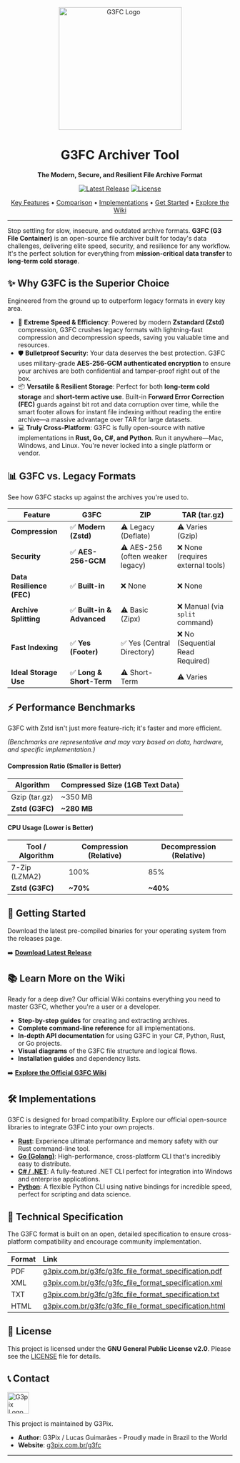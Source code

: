 <p align="center">
  <img src="https://g3pix.com.br/g3fc/g3fc.jpeg" alt="G3FC Logo" width="275"/>
</p>

<h1 align="center">G3FC Archiver Tool</h1>

<p align="center">
  <strong>The Modern, Secure, and Resilient File Archive Format</strong>
</p>

<p align="center">
    <a href="https://github.com/guimaraeslucas/g3fc/releases"><img src="https://img.shields.io/github/v/release/guimaraeslucas/g3fc?style=for-the-badge&label=Latest%20Release" alt="Latest Release"></a>
    <a href="https://github.com/guimaraeslucas/g3fc/blob/main/LICENSE"><img src="https://img.shields.io/github/license/guimaraeslucas/g3fc?style=for-the-badge&label=License" alt="License"></a>
</p>

<p align="center">
  <a href="#-why-g3fc-is-the-superior-choice">Key Features</a> •
  <a href="#-g3fc-vs-legacy-formats">Comparison</a> •
  <a href="#-implementations">Implementations</a> •
  <a href="#-getting-started">Get Started</a> •
  <a href="https://github.com/guimaraeslucas/g3fc/wiki">Explore the Wiki</a>
</p>

---

Stop settling for slow, insecure, and outdated archive formats. **G3FC (G3 File Container)** is an open-source file archiver built for today's data challenges, delivering elite speed, security, and resilience for any workflow. It's the perfect solution for everything from **mission-critical data transfer** to **long-term cold storage**.

## ✨ Why G3FC is the Superior Choice

Engineered from the ground up to outperform legacy formats in every key area.

* 🚀 **Extreme Speed & Efficiency**: Powered by modern **Zstandard (Zstd)** compression, G3FC crushes legacy formats with lightning-fast compression and decompression speeds, saving you valuable time and resources.
* 🛡️ **Bulletproof Security**: Your data deserves the best protection. G3FC uses military-grade **AES-256-GCM authenticated encryption** to ensure your archives are both confidential and tamper-proof right out of the box.
* 📦 **Versatile & Resilient Storage**: Perfect for both **long-term cold storage** and **short-term active use**. Built-in **Forward Error Correction (FEC)** guards against bit rot and data corruption over time, while the smart footer allows for instant file indexing without reading the entire archive—a massive advantage over TAR for large datasets.
* 💻 **Truly Cross-Platform**: G3FC is fully open-source with native implementations in **Rust, Go, C#, and Python**. Run it anywhere—Mac, Windows, and Linux. You're never locked into a single platform or vendor.

## 📊 G3FC vs. Legacy Formats

See how G3FC stacks up against the archives you're used to.

| Feature                 | G3FC                              | ZIP                                | TAR (tar.gz)                      |
| ------------------------- | --------------------------------- | ---------------------------------- | --------------------------------- |
| **Compression** | ✅ **Modern (Zstd)** | ⚠️ Legacy (Deflate)                | ⚠️ Varies (Gzip)                  |
| **Security** | ✅ **AES-256-GCM** | ⚠️ AES-256 (often weaker legacy)   | ❌ None (requires external tools) |
| **Data Resilience (FEC)** | ✅ **Built-in** | ❌ None                            | ❌ None                           |
| **Archive Splitting** | ✅ **Built-in & Advanced** | ⚠️ Basic (Zipx)                    | ❌ Manual (via `split` command)   |
| **Fast Indexing** | ✅ **Yes (Footer)** | ✅ Yes (Central Directory)         | ❌ No (Sequential Read Required)  |
| **Ideal Storage Use** | ✅ **Long & Short-Term** | ⚠️ Short-Term                      | ⚠️ Varies                         |

## ⚡ Performance Benchmarks

G3FC with Zstd isn't just more feature-rich; it's faster and more efficient.

*(Benchmarks are representative and may vary based on data, hardware, and specific implementation.)*

#### Compression Ratio (Smaller is Better)

| Algorithm       | Compressed Size (1GB Text Data) |
| --------------- | ------------------------------- |
| Gzip (tar.gz)   | ~350 MB                         |
| **Zstd (G3FC)** | **~280 MB** |

#### CPU Usage (Lower is Better)

| Tool / Algorithm  | Compression (Relative) | Decompression (Relative) |
| ----------------- | ---------------------- | ------------------------ |
| 7-Zip (LZMA2)     | 100%                   | 85%                      |
| **Zstd (G3FC)** | **~70%** | **~40%** |

## 🚀 Getting Started

Download the latest pre-compiled binaries for your operating system from the releases page.

➡️ **[Download Latest Release](https://github.com/guimaraeslucas/g3fc/releases)**

## 📚 Learn More on the Wiki

Ready for a deep dive? Our official Wiki contains everything you need to master G3FC, whether you're a user or a developer.

* **Step-by-step guides** for creating and extracting archives.
* **Complete command-line reference** for all implementations.
* **In-depth API documentation** for using G3FC in your C#, Python, Rust, or Go projects.
* **Visual diagrams** of the G3FC file structure and logical flows.
* **Installation guides** and dependency lists.

➡️ **[Explore the Official G3FC Wiki](https://github.com/guimaraeslucas/g3fc/wiki)**

## 🛠️ Implementations

G3FC is designed for broad compatibility. Explore our official open-source libraries to integrate G3FC into your own projects.

* **[Rust](https://github.com/guimaraeslucas/g3fc/tree/main/rust)**: Experience ultimate performance and memory safety with our Rust command-line tool.
* **[Go (Golang)](https://github.com/guimaraeslucas/g3fc/tree/main/golang)**: High-performance, cross-platform CLI that's incredibly easy to distribute.
* **[C# / .NET](https://github.com/guimaraeslucas/g3fc/tree/main/csharp)**: A fully-featured .NET CLI perfect for integration into Windows and enterprise applications.
* **[Python](https://github.com/guimaraeslucas/g3fc/tree/main/python)**: A flexible Python CLI using native bindings for incredible speed, perfect for scripting and data science.

## 📄 Technical Specification

The G3FC format is built on an open, detailed specification to ensure cross-platform compatibility and encourage community implementation.

| Format | Link                                                                     |
| :----- | :----------------------------------------------------------------------- |
| PDF    | [g3pix.com.br/g3fc/g3fc_file_format_specification.pdf](https://g3pix.com.br/g3fc/g3fc_file_format_specification.pdf) |
| XML    | [g3pix.com.br/g3fc/g3fc_file_format_specification.xml](https://g3pix.com.br/g3fc/g3fc_file_format_specification.xml) |
| TXT    | [g3pix.com.br/g3fc/g3fc_file_format_specification.txt](https://g3pix.com.br/g3fc/g3fc_file_format_specification.txt) |
| HTML   | [g3pix.com.br/g3fc/g3fc_file_format_specification.html](https://g3pix.com.br/g3fc/g3fc_file_format_specification.html)|

## 📜 License

This project is licensed under the **GNU General Public License v2.0**. Please see the [LICENSE](https://github.com/guimaraeslucas/g3fc/blob/main/LICENSE) file for details.

## 📞 Contact
<img src="https://g3pix.com.br/favicon.svg" alt="G3pix Logo" width="48"/>

This project is maintained by G3Pix.

* **Author**: G3Pix / Lucas Guimarães - Proudly made in Brazil to the World
* **Website**: [g3pix.com.br/g3fc](https://g3pix.com.br/g3fc/)

---


